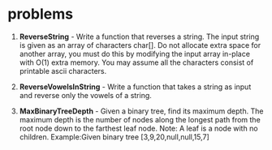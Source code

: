 # problems
1. **ReverseString** - Write a function that reverses a string. The input string is given as an array of characters char[].
Do not allocate extra space for another array, you must do this by modifying the input array in-place with O(1) extra memory. You may assume all the characters consist of printable ascii characters.

2. **ReverseVowelsInString** - Write a function that takes a string as input and reverse only the vowels of a string.

3. **MaxBinaryTreeDepth** - Given a binary tree, find its maximum depth. The maximum depth is the number of nodes along the longest path from the root node down to the farthest leaf node. Note: A leaf is a node with no children. 
Example:Given binary tree [3,9,20,null,null,15,7]
